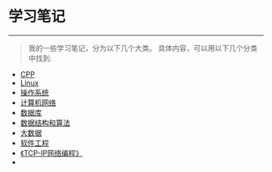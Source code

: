 # 学习笔记

---

> 我的一些学习笔记，分为以下几个大类。
> 具体内容，可以用以下几个分类中找到.


- [CPP](CPP/README.md)
- [Linux](GUNLinux/README.md)
- [操作系统](操作系统/README.md)
- [计算机网络](计算机网络/README.md)
- [数据库](数据库/README.md)
- [数据结构和算法](数据结构和算法/README.md)
- [大数据](大数据/README.md)
- [软件工程](软件工程/README.md)
- [《TCP-IP网络编程》](《TCP-IP网络编程》)
- 
